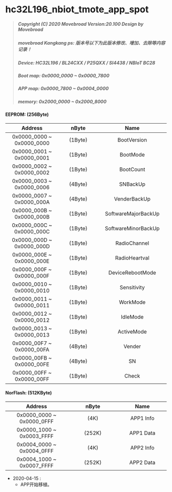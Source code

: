 # hc32L196_nbiot_tmote_app_spot
> ##### Copyright (C) 2020 Movebroad Version:20.100 Design by Movebroad
> ##### movebroad Kangkang ps: 版本号以下为此版本修改、增加、去除等内容记录！
> ##### Device: HC32L196 / BL24CXX / P25QXX / SI4438 / NBIoT BC28
> ##### Boot map: 0x0000_0000 ~ 0x0000_7800
> ##### APP map: 0x0000_7800 ~ 0x0004_0000
> ##### memory: 0x2000_0000 ~ 0x2000_8000

<style>
table th:first-of-type {
	width: 320px;
}
table th:nth-of-type(2) {
	width: 320px;
}
table th:nth-of-type(3) {
	width: 320px;
}
</style>

#### EEPROM: (256Byte)

Address | nByte |  Name
:-: | :-: | :-: 
0x0000_0000 ~ 0x0000_0000 | (1Byte) | BootVersion
0x0000_0001 ~ 0x0000_0001 | (1Byte) | BootMode
0x0000_0002 ~ 0x0000_0002 | (1Byte) | BootCount
0x0000_0003 ~ 0x0000_0006 | (4Byte) | SNBackUp
0x0000_0007 ~ 0x0000_000A | (4Byte) | VenderBackUp
0x0000_000B ~ 0x0000_000B | (1Byte) | SoftwareMajorBackUp
0x0000_000C ~ 0x0000_000C | (1Byte) | SoftwareMinorBackUp
0x0000_000D ~ 0x0000_000D | (1Byte) | RadioChannel
0x0000_000E ~ 0x0000_000E | (1Byte) | RadioHeartval
0x0000_000F ~ 0x0000_000F | (1Byte) | DeviceRebootMode
0x0000_0010 ~ 0x0000_0010 | (1Byte) | Sensitivity
0x0000_0011 ~ 0x0000_0011 | (1Byte) | WorkMode
0x0000_0012 ~ 0x0000_0012 | (1Byte) | IdleMode
0x0000_0013 ~ 0x0000_0013 | (1Byte) | ActiveMode
0x0000_00F7 ~ 0x0000_00FA | (4Byte) | Vender
0x0000_00FB ~ 0x0000_00FE | (4Byte) | SN
0x0000_00FF ~ 0x0000_00FF | (1Byte) | Check

#### NorFlash: (512KByte)

Address | nByte |  Name
:-: | :-: | :-: 
0x0000_0000 ~ 0x0000_0FFF | (4K)   | APP1 Info
0x0000_1000 ~ 0x0003_FFFF | (252K) | APP1 Data
0x0004_0000 ~ 0x0004_0FFF | (4K)   | APP2 Info
0x0004_1000 ~ 0x0007_FFFF | (252K) | APP2 Data

* 2020-04-15 :
	* APP开始移植。